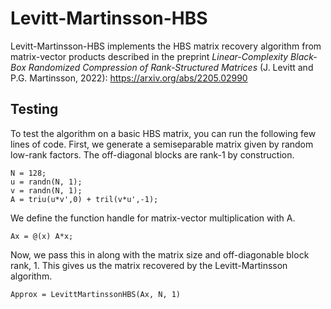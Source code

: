 # Levitt-Martinsson-HBS

Levitt-Martinsson-HBS implements the HBS matrix recovery algorithm from matrix-vector products described in the preprint _Linear-Complexity Black-Box Randomized Compression of Rank-Structured Matrices_ (J. Levitt and P.G. Martinsson, 2022): https://arxiv.org/abs/2205.02990 

## Testing

To test the algorithm on a basic HBS matrix, you can run the following few lines of code. First, we generate a semiseparable matrix given by random low-rank factors. The off-diagonal blocks are rank-1 by construction.

```
N = 128;
u = randn(N, 1);
v = randn(N, 1);
A = triu(u*v',0) + tril(v*u',-1);
```

We define the function handle for matrix-vector multiplication with A.

```
Ax = @(x) A*x;
```

Now, we pass this in along with the matrix size and off-diagonable block rank, 1. This gives us the matrix recovered by the Levitt-Martinsson algorithm. 

```
Approx = LevittMartinssonHBS(Ax, N, 1)
```
